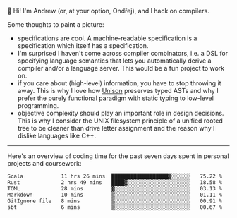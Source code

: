 :wave: Hi! I'm Andrew (or, at your option, Ondřej), and I hack on compilers. 

Some thoughts to paint a picture:
- specifications are cool. A machine-readable specification is a specification which itself has a specification.
- I'm surprised I haven't come across compiler combinators, i.e. a DSL for specifying language semantics that lets you automatically derive a compiler and/or a language server. This would be a fun project to work on.
- if you care about (high-level) information, you have to stop throwing it away. This is why I love how [Unison](https://github.com/unisonweb/unison) preserves typed ASTs and why I prefer the purely functional paradigm with static typing to low-level programming.
- objective complexity should play an important role in design decisions. This is why I consider the UNIX filesystem principle of a unified rooted tree to be cleaner than drive letter assignment and the reason why I dislike languages like C++.

---

Here's an overview of coding time for the past seven days spent in personal projects and coursework:
<!--START_SECTION:waka-->

```text
Scala            11 hrs 26 mins  ██████████████████▓░░░░░░   75.22 %
Rust             2 hrs 49 mins   ████▓░░░░░░░░░░░░░░░░░░░░   18.58 %
TOML             28 mins         ▓░░░░░░░░░░░░░░░░░░░░░░░░   03.13 %
Markdown         10 mins         ▒░░░░░░░░░░░░░░░░░░░░░░░░   01.11 %
GitIgnore file   8 mins          ▒░░░░░░░░░░░░░░░░░░░░░░░░   00.91 %
sbt              6 mins          ▒░░░░░░░░░░░░░░░░░░░░░░░░   00.67 %
```

<!--END_SECTION:waka-->

<!--
**viluon/viluon** is a ✨ _special_ ✨ repository because its `README.md` (this file) appears on your GitHub profile.

Here are some ideas to get you started:

- 🔭 I’m currently working on ...
- 🌱 I’m currently learning ...
- 👯 I’m looking to collaborate on ...
- 🤔 I’m looking for help with ...
- 💬 Ask me about ...
- 📫 How to reach me: ...
- 😄 Pronouns: ...
- ⚡ Fun fact: ...
-->

